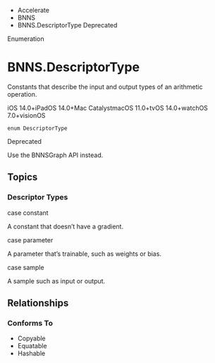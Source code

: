 

- Accelerate
- BNNS
-  BNNS.DescriptorType Deprecated

Enumeration

# BNNS.DescriptorType

Constants that describe the input and output types of an arithmetic operation.

iOS 14.0+iPadOS 14.0+Mac CatalystmacOS 11.0+tvOS 14.0+watchOS 7.0+visionOS

``` source
enum DescriptorType
```

Deprecated

Use the BNNSGraph API instead.

## Topics

### Descriptor Types

case constant

A constant that doesn’t have a gradient.

case parameter

A parameter that’s trainable, such as weights or bias.

case sample

A sample such as input or output.

## Relationships

### Conforms To

- Copyable
- Equatable
- Hashable

